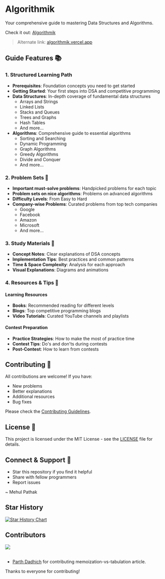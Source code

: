 # Algorithmik

Your comprehensive guide to mastering Data Structures and Algorithms.

Check it out: [Algorithmik](https://www.algorithmik.in/)

> Alternate link: [algorithmik.vercel.app](https://algorithmik.vercel.app/)

## Guide Features 📚

### 1. Structured Learning Path
- **Prerequisites**: Foundation concepts you need to get started
- **Getting Started**: Your first steps into DSA and competitive programming
- **Data Structures**: In-depth coverage of fundamental data structures
  - Arrays and Strings
  - Linked Lists
  - Stacks and Queues
  - Trees and Graphs
  - Hash Tables
  - And more...
- **Algorithms**: Comprehensive guide to essential algorithms
  - Sorting and Searching
  - Dynamic Programming
  - Graph Algorithms
  - Greedy Algorithms
  - Divide and Conquer
  - And more...

### 2. Problem Sets 💪
- **Important must-solve problems**: Handpicked problems for each topic
- **Problem sets on nice algorithms**: Problems on advanced algorithms
- **Difficulty Levels**: From Easy to Hard
- **Company-wise Problems**: Curated problems from top tech companies
  - Google
  - Facebook
  - Amazon
  - Microsoft
  - And more...

### 3. Study Materials 📝
- **Concept Notes**: Clear explanations of DSA concepts
- **Implementation Tips**: Best practices and common patterns
- **Time & Space Complexity**: Analysis for each approach
- **Visual Explanations**: Diagrams and animations

### 4. Resources & Tips 🚀

#### Learning Resources
- **Books**: Recommended reading for different levels
- **Blogs**: Top competitive programming blogs
- **Video Tutorials**: Curated YouTube channels and playlists

#### Contest Preparation
- **Practice Strategies**: How to make the most of practice time
- **Contest Tips**: Do's and don'ts during contests
- **Post-Contest**: How to learn from contests

## Contributing 🤝

All contributions are welcome! If you have:
- New problems
- Better explanations
- Additional resources
- Bug fixes

Please check the [Contributing Guidelines](CONTRIBUTING.md).

## License 📄

This project is licensed under the MIT License - see the [LICENSE](LICENSE) file for details.

## Connect & Support 🌟

- Star this repository if you find it helpful
- Share with fellow programmers
- Report issues

~ Mehul Pathak

## Star History

[![Star History Chart](https://api.star-history.com/svg?repos=m3hu1/algorithmik&type=Date)](https://star-history.com/#m3hu1/algorithmik&Date)

## Contributors

<a href="https://github.com/m3hu1/algorithmik/graphs/contributors">
  <img src="https://contrib.rocks/image?repo=m3hu1/algorithmik" />
</a>
<br></br>

- [Parth Dadhich](https://github.com/Parth9784) for contributing memoization-vs-tabulation article.

Thanks to everyone for contributing!
